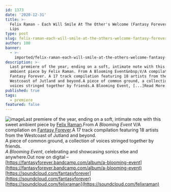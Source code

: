 ```yaml
---
id: 1373
date: '2020-12-31'
title: >-
  Felix Raman - Each Will Smile At The Other's Welcome (Fantasy Forever) - Loose
  Lips
type: post
slug: felix-raman-each-will-smile-at-the-others-welcome-fantasy-forever
author: 100
banner:
  - >-
    imported/felix-raman-each-will-smile-at-the-others-welcome-fantasy-forever/image1373.jpeg
description: >-
  Last premiere of the year, ending on a soft, intimate note with this sweet
  ambient piece by Felix Raman. From A Blooming Event&nbsp;V/A compilation on
  Fantasy Forever. A 17 track compilation featuring 18 artists from the
  Westcoast of Jutland and beyond.A piece of common ground, a collection of
  voices stringed together by friends.A Blooming Event, [...]Read More...
published: true
tags:
  - premiere
featured: false
---
```

![image](../imported/felix-raman-each-will-smile-at-the-others-welcome-fantasy-forever/image1373.jpeg)Last premiere of the year, ending on a soft, intimate note with this sweet ambient piece by [Felix Raman](https://soundcloud.com/felixraman).From _A Blooming Event_ V/A compilation on [Fantasy Forever](https://fantasyforever.bandcamp.com).A 17 track compilation featuring 18 artists from the Westcoast of Jutland and beyond.  
A piece of common ground, a collection of voices stringed together by friends.  
_A Blooming Event_, celebrating and showcasing sonics else and anywhere.Out now on digital – [https://fantasyforever.bandcamp.com/album/a-blooming-event](https://fantasyforever.bandcamp.com/album/a-blooming-event)[https://soundcloud.com/fantasyforever](https://soundcloud.com/fantasyforever)  
[https://soundcloud.com/felixraman](https://soundcloud.com/felixraman)